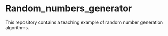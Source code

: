 # Random_numbers_generator
This repository contains a teaching example of random number generation algorithms.
